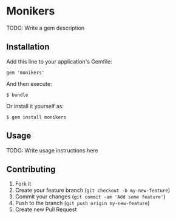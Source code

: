 # Monikers

TODO: Write a gem description

## Installation

Add this line to your application's Gemfile:

    gem 'monikers'

And then execute:

    $ bundle

Or install it yourself as:

    $ gem install monikers

## Usage

TODO: Write usage instructions here

## Contributing

1. Fork it
2. Create your feature branch (`git checkout -b my-new-feature`)
3. Commit your changes (`git commit -am 'Add some feature'`)
4. Push to the branch (`git push origin my-new-feature`)
5. Create new Pull Request
